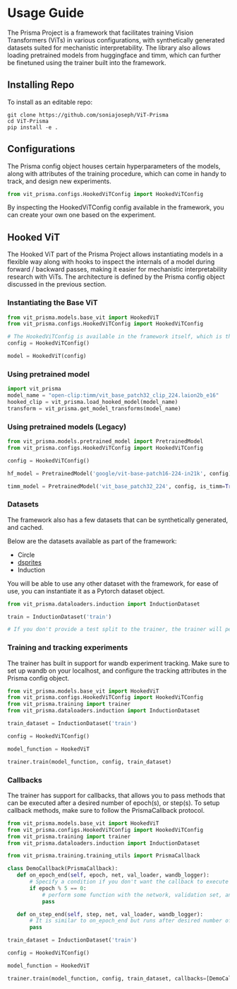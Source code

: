 # Usage Guide

The Prisma Project is a framework that facilitates training Vision Transformers (ViTs) in various configurations, with synthetically generated datasets suited for mechanistic interpretability. The library also allows loading pretrained models from huggingface and timm, which can further be finetuned using the trainer built into the framework.

## Installing Repo

To install as an editable repo:

```
git clone https://github.com/soniajoseph/ViT-Prisma
cd ViT-Prisma
pip install -e .
```

## Configurations 

The Prisma config object houses certain hyperparameters of the models, along with attributes of the training procedure, which can come in handy to track, and design new experiments. 

```python
from vit_prisma.configs.HookedViTConfig import HookedViTConfig
```
By inspecting the HookedViTConfig config available in the framework, you can create your own one based on the experiment.

## Hooked ViT

The Hooked ViT part of the Prisma Project allows instantiating models in a flexible way along with hooks to inspect the internals of a model during forward / backward passes, making it easier for mechanistic interpretability research with ViTs. The architecture is defined by the Prisma config object discussed in the previous section.

### Instantiating the Base ViT 

```python
from vit_prisma.models.base_vit import HookedViT
from vit_prisma.configs.HookedViTConfig import HookedViTConfig

# The HookedViTConfig is available in the framework itself, which is the base setup for any experiment, one can customize it as per the requirements of an experiment.
config = HookedViTConfig()

model = HookedViT(config)
```

### Using pretrained model

```python
import vit_prisma
model_name = "open-clip:timm/vit_base_patch32_clip_224.laion2b_e16"
hooked_clip = vit_prisma.load_hooked_model(model_name)
transform = vit_prisma.get_model_transforms(model_name)
```

### Using pretrained models (Legacy)

```python
from vit_prisma.models.pretrained_model import PretrainedModel
from vit_prisma.configs.HookedViTConfig import HookedViTConfig

config = HookedViTConfig()

hf_model = PretrainedModel('google/vit-base-patch16-224-in21k', config)

timm_model = PretrainedModel('vit_base_patch32_224', config, is_timm=True)
```

### Datasets

The framework also has a few datasets that can be synthetically generated, and cached. 

Below are the datasets available as part of the framework: 
 - Circle
 - [dsprites](https://github.com/google-deepmind/dsprites-dataset)
 - Induction

You will be able to use any other dataset with the framework, for ease of use, you can instantiate it as a Pytorch dataset object.

 ```python
 from vit_prisma.dataloaders.induction import InductionDataset

 train = InductionDataset('train')

 # If you don't provide a test split to the trainer, the trainer will perform the train/test split for you.
 ```

 ### Training and tracking experiments

 The trainer has built in support for wandb experiment tracking. Make sure to set up wandb on your localhost, and configure the tracking attributes in the Prisma config object.

 ```python
 from vit_prisma.models.base_vit import HookedViT
 from vit_prisma.configs.HookedViTConfig import HookedViTConfig
 from vit_prisma.training import trainer
 from vit_prisma.dataloaders.induction import InductionDataset

 train_dataset = InductionDataset('train')

 config = HookedViTConfig()

 model_function = HookedViT

 trainer.train(model_function, config, train_dataset)
 ```

 ### Callbacks

The trainer has support for callbacks, that allows you to pass methods that can be executed after a desired number of epoch(s), or step(s). To setup callback methods, make sure to follow the PrismaCallback protocol.

 ```python
 from vit_prisma.models.base_vit import HookedViT
 from vit_prisma.configs.HookedViTConfig import HookedViTConfig
 from vit_prisma.training import trainer
 from vit_prisma.dataloaders.induction import InductionDataset

 from vit_prisma.training.training_utils import PrismaCallback

 class DemoCallback(PrismaCallback):
    def on_epoch_end(self, epoch, net, val_loader, wandb_logger):
        # Specify a condition if you don't want the callback to execute after each epoch
        if epoch % 5 == 0: 
            # perform some function with the network, validation set, and log it if required.
            pass

    def on_step_end(self, step, net, val_loader, wandb_logger):
        # It is similar to on_epoch_end but runs after desired number of steps instead of epochs
        pass

 train_dataset = InductionDataset('train')

 config = HookedViTConfig()

 model_function = HookedViT

 trainer.train(model_function, config, train_dataset, callbacks=[DemoCallback()])
 ```


